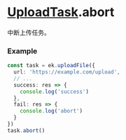 # [UploadTask](../UploadTask.md).abort

中断上传任务。

### Example

```ts
const task = ek.uploadFile({
  url: 'https://example.com/upload',
  // ...
  success: res => {
    console.log('success')
  },
  fail: res => {
    console.log('abort')
  }
})
task.abort()
```
